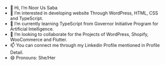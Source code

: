 - 👋 Hi, I’m Noor Us Saba
- 👀 I’m interested in developing website Through WordPress, HTML, CSS and TypeScript.
- 🌱 I’m currently learning TypeScript from Governor Initiative Program for Artificial Intelligence.
- 💞️ I’m looking to collaborate for the Projects of WordPress, Shopify, WooCommerce and Flutter.
- 📫 You can connect me through my Linkedin Profile mentioned in Profile Detail.
- 😄 Pronouns: She/Her

<!--- 
Noor Us Saba is Innovative and detail-oriented Computer Engineer actively seeking a challenging role to apply my proficiency. 
Well-versed in software development and hardware design, with a proven ability to troubleshoot and optimize system performance. 
Eager to contribute my technical expertise and enthusiasm for innovation to a dynamic engineering team.

**TECHNICAL SKILLS**
• Programming Languages: C++, Java, TypeScript (learning in progress), JavaScript (Learning in progress),
C, Python.
• Web Development: HTML, CSS, Basic Knowledge of PHP, WordPress, Flutter
• Database Management: SQL, Firebase.
• Software Development: Debugging, Testing.
• Tools: Microsoft Office, Visual Studio Code
